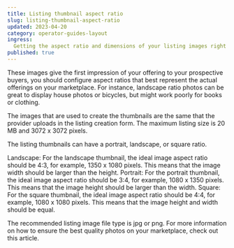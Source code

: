 ```yaml
---
title: Listing thumbnail aspect ratio
slug: listing-thumbnail-aspect-ratio
updated: 2023-04-20
category: operator-guides-layout
ingress:
  Getting the aspect ratio and dimensions of your listing images right can be a great way to differentiate your marketplace experience.
published: true
---
```



These images give the first impression of your offering to your prospective buyers, you should configure aspect ratios that best represent the actual offerings on your marketplace. For instance, landscape ratio photos can be great to display house photos or bicycles, but might work poorly for books or clothing.  

The images that are used to create the thumbnails are the same that the provider uploads in the listing creation form. The maximum listing size is 20 MB and 3072 x 3072 pixels. 

The listing thumbnails can have a portrait, landscape, or square ratio.

Landscape: For the landscape thumbnail, the ideal image aspect ratio should be 4:3, for example, 1350 x 1080 pixels. This means that the image width should be larger than the height. 
Portrait: For the portrait thumbnail, the ideal image aspect ratio should be 3:4, for example, 1080 x 1350 pixels. This means that the image height should be larger than the width. 
Square: For the square thumbnail, the ideal image aspect ratio should be 4:4, for example, 1080 x 1080 pixels. This means that the image height and width should be equal. 

The recommended listing image file type is jpg or png. For more information on how to ensure the best quality photos on your marketplace, check out this article.
